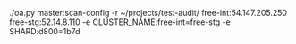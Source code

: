 ./oa.py master:scan-config -r ~/projects/test-audit/ free-int:54.147.205.250 free-stg:52.14.8.110 -e CLUSTER_NAME:free-int=free-stg -e SHARD:d800=1b7d
